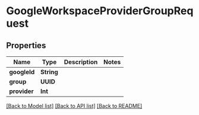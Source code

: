 # GoogleWorkspaceProviderGroupRequest

## Properties
Name | Type | Description | Notes
------------ | ------------- | ------------- | -------------
**googleId** | **String** |  | 
**group** | **UUID** |  | 
**provider** | **Int** |  | 

[[Back to Model list]](../README.md#documentation-for-models) [[Back to API list]](../README.md#documentation-for-api-endpoints) [[Back to README]](../README.md)


